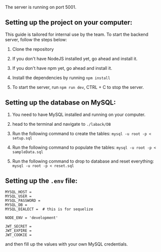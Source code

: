 The server is running on port 5001.

## Setting up the project on your computer:

This guide is tailored for internal use by the team. To start the backend server, follow the steps below:

1. Clone the repository

2. If you don't have NodeJS installed yet, go ahead and install it.

3. If you don't have npm yet, go ahead and install it.

4. Install the dependencies by running `npm install`

5. To start the server, run `npm run dev`, CTRL + C to stop the server.

## Setting up the database on MySQL:

1. You need to have MySQL installed and running on your computer.

2. head to the terminal and navigate to `./laback/DB`

3. Run the following command to create the tables: `mysql -u root -p < setup.sql`

4. Run the following command to populate the tables: `mysql -u root -p < sampleData.sql`

5. Run the following command to drop to database and reset everything: `mysql -u root -p < reset.sql`

## Setting up the `.env` file:

```
MYSQL_HOST =
MYSQL_USER =
MYSQL_PASSWORD =
MYSQL_DB =
MYSQL_DIALECT =  # this is for sequelize

NODE_ENV = 'development'

JWT_SECRET = 
JWT_EXPIRE = 
JWT_COOKIE = 
```

and then fill up the values with your own MySQL credentials.

